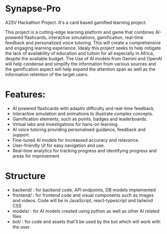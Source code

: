 # Synapse-Pro
A2SV Hackathon Project. It's a card based gamified learning project.

This project is a cutting-edge learning platform and game that combines AI-powered flashcards, interactive simulations, gamification, real-time feedback and personalized voice tutoring.
This will create a comprehensive and engaging learning experience.
Idealy this project seeks to help mitigate the lack of availability of education and tuitoin for all especially in Africa, despite the available budget.
The Use of AI models from Gemini and OpenAI will help condense and simplify the information from various sources and the gamification aspect will help expand the attention span as well as the information retention of the target users.

# Features:
- AI powered flashcards with adaptiv difficulty and real-time feedback.
- Interactive simulation and animations to illustrate complex concepts.
- Gamification elements, such as points, badges and leaderboards.
- Virtual labs and investigations for hans-on learning.
- AI voice tutoring providing personalised guidance, feedback and support.
- Fine-tuned AI models for increassed accuracy and relavance.
- User-friendly UI for easy navigation and use.
- Real-time analytics for tracking progress and identifying progress and areas for improvement

# Structure
- backend/ : for backend code, API endpoints, DB models implemented 
- frontend/ : for frontend code and visual components such as images and videos. Code will be in JavaScript, react-typescript and tailwind CSS
- models/ : for AI models created using python as well as other AI related files
- bot/ : for code and assets that'll be used by the bot which will work with the user.
